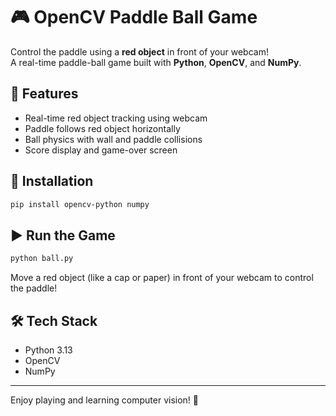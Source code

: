 # 🎮 OpenCV Paddle Ball Game

Control the paddle using a **red object** in front of your webcam!  
A real-time paddle-ball game built with **Python**, **OpenCV**, and **NumPy**.

## 🧠 Features
- Real-time red object tracking using webcam
- Paddle follows red object horizontally
- Ball physics with wall and paddle collisions
- Score display and game-over screen

## 🚀 Installation

```bash
pip install opencv-python numpy
````

## ▶️ Run the Game

```bash
python ball.py
```

Move a red object (like a cap or paper) in front of your webcam to control the paddle!


## 🛠 Tech Stack

* Python 3.13
* OpenCV
* NumPy

---

Enjoy playing and learning computer vision! 🚀

```